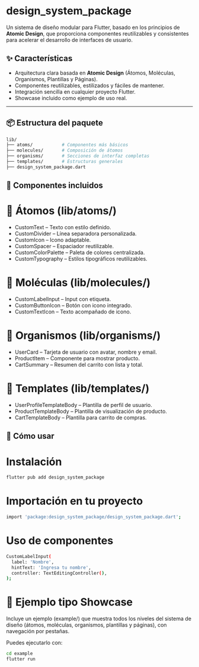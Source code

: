 # design_system_package

Un sistema de diseño modular para Flutter, basado en los principios de **Atomic Design**, que proporciona componentes reutilizables y consistentes para acelerar el desarrollo de interfaces de usuario.

## ✨ Características

- Arquitectura clara basada en **Atomic Design** (Átomos, Moléculas, Organismos, Plantillas y Páginas).
- Componentes reutilizables, estilizados y fáciles de mantener.
- Integración sencilla en cualquier proyecto Flutter.
- Showcase incluido como ejemplo de uso real.

---

## 📦 Estructura del paquete

```bash
lib/
├── atoms/           # Componentes más básicos
├── molecules/       # Composición de átomos
├── organisms/       # Secciones de interfaz completas
├── templates/       # Estructuras generales
├── design_system_package.dart
```
## 📁 Componentes incluidos

# 🔹 Átomos (lib/atoms/)
- CustomText – Texto con estilo definido.
- CustomDivider – Línea separadora personalizada.
- CustomIcon – Icono adaptable.
- CustomSpacer – Espaciador reutilizable.
- CustomColorPalette – Paleta de colores centralizada.
- CustomTypography – Estilos tipográficos reutilizables.


# 🔸 Moléculas (lib/molecules/)
- CustomLabelInput – Input con etiqueta.
- CustomButtonIcon – Botón con icono integrado.
- CustomTextIcon – Texto acompañado de icono.
# 🔷 Organismos (lib/organisms/)
- UserCard – Tarjeta de usuario con avatar, nombre y email.
- ProductItem – Componente para mostrar producto.
- CartSummary – Resumen del carrito con lista y total.
# 🧩 Templates (lib/templates/)
- UserProfileTemplateBody – Plantilla de perfil de usuario.
- ProductTemplateBody – Plantilla de visualización de producto.
- CartTemplateBody – Plantilla para carrito de compras.

## 🚀 Cómo usar

# Instalación
```bash
flutter pub add design_system_package
```
# Importación en tu proyecto

```bash
import 'package:design_system_package/design_system_package.dart';
```
# Uso de componentes

```bash
CustomLabelInput(
  label: 'Nombre',
  hintText: 'Ingresa tu nombre',
  controller: TextEditingController(),
);
```

# 🧪 Ejemplo tipo Showcase

Incluye un ejemplo (example/) que muestra todos los niveles del sistema de diseño (átomos, moléculas, organismos, plantillas y páginas), con navegación por pestañas.

Puedes ejecutarlo con:

```bash
cd example
flutter run
```